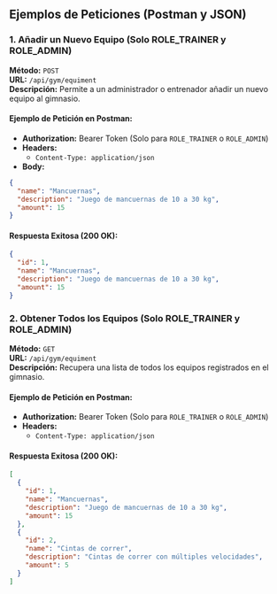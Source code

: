 ## Ejemplos de Peticiones (Postman y JSON)

### 1. Añadir un Nuevo Equipo (Solo ROLE_TRAINER y ROLE_ADMIN)

**Método:** `POST`  
**URL:** `/api/gym/equiment`  
**Descripción:** Permite a un administrador o entrenador añadir un nuevo equipo al gimnasio.

#### Ejemplo de Petición en Postman:

- **Authorization:** Bearer Token (Solo para `ROLE_TRAINER` o `ROLE_ADMIN`)
- **Headers:**
  - `Content-Type: application/json`
- **Body:**
```json
{
  "name": "Mancuernas",
  "description": "Juego de mancuernas de 10 a 30 kg",
  "amount": 15
}
```

#### Respuesta Exitosa (200 OK):
```json
{
  "id": 1,
  "name": "Mancuernas",
  "description": "Juego de mancuernas de 10 a 30 kg",
  "amount": 15
}
```

### 2. Obtener Todos los Equipos (Solo ROLE_TRAINER y ROLE_ADMIN)

**Método:** `GET`  
**URL:** `/api/gym/equiment`  
**Descripción:** Recupera una lista de todos los equipos registrados en el gimnasio.

#### Ejemplo de Petición en Postman:

- **Authorization:** Bearer Token (Solo para `ROLE_TRAINER` o `ROLE_ADMIN`)
- **Headers:**
  - `Content-Type: application/json`

#### Respuesta Exitosa (200 OK):
```json
[
  {
    "id": 1,
    "name": "Mancuernas",
    "description": "Juego de mancuernas de 10 a 30 kg",
    "amount": 15
  },
  {
    "id": 2,
    "name": "Cintas de correr",
    "description": "Cintas de correr con múltiples velocidades",
    "amount": 5
  }
]
```
